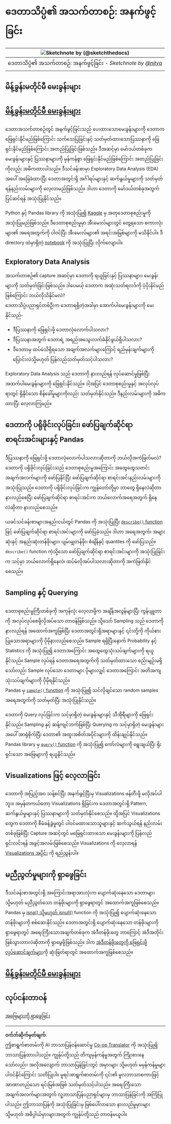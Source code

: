 <!--
CO_OP_TRANSLATOR_METADATA:
{
  "original_hash": "d92f57eb110dc7f765c05cbf0f837c77",
  "translation_date": "2025-08-30T18:24:36+00:00",
  "source_file": "4-Data-Science-Lifecycle/15-analyzing/README.md",
  "language_code": "my"
}
-->
# ဒေတာသိပ္ပံ၏ အသက်တာစဉ်: အနက်ဖွင့်ခြင်း

|![ Sketchnote by [(@sketchthedocs)](https://sketchthedocs.dev) ](../../sketchnotes/15-Analyzing.png)|
|:---:|
| ဒေတာသိပ္ပံ၏ အသက်တာစဉ်: အနက်ဖွင့်ခြင်း - _Sketchnote by [@nitya](https://twitter.com/nitya)_ |

## မိန့်ခွန်းမတိုင်မီ မေးခွန်းများ

## [မိန့်ခွန်းမတိုင်မီ မေးခွန်းများ](https://purple-hill-04aebfb03.1.azurestaticapps.net/quiz/28)

ဒေတာအသက်တာစဉ်တွင် အနက်ဖွင့်ခြင်းသည် ပေးထားသောမေးခွန်းများကို ဒေတာက ဖြေရှင်းနိုင်မည်ဖြစ်ကြောင်း သက်သေပြခြင်းနှင့် သတ်မှတ်ထားသောပြဿနာကို ဖြေရှင်းနိုင်မည်ဖြစ်ကြောင်း အတည်ပြုခြင်းဖြစ်သည်။ ဒီအဆင့်မှာ မော်ဒယ်တစ်ခုက မေးခွန်းများနှင့် ပြဿနာများကို မှန်ကန်စွာ ဖြေရှင်းနိုင်မည်ဖြစ်ကြောင်း အတည်ပြုခြင်းကိုလည်း အဓိကထားပါသည်။ ဒီသင်ခန်းစာမှာ Exploratory Data Analysis (EDA) အပေါ် အခြေခံထားပြီး ဒေတာအတွင်းရှိ အင်္ဂါရပ်များနှင့် ဆက်နွယ်မှုများကို သတ်မှတ်ရန်နည်းလမ်းများကို လေ့လာမည်ဖြစ်သည်။ ဒါဟာ ဒေတာကို မော်ဒယ်တစ်ခုအတွက် ပြင်ဆင်ရန် အသုံးပြုနိုင်သည်။

Python နှင့် Pandas library ကို အသုံးပြု၍ [Kaggle](https://www.kaggle.com/balaka18/email-spam-classification-dataset-csv/version/1) မှ အတုဒေတာစုစည်းမှုကို အသုံးပြုမည်ဖြစ်သည်။ ဒီဒေတာစုစည်းမှုမှာ အီးမေးလ်များတွင် တွေ့ရသော စကားလုံးများ၏ အရေအတွက်ကို ပါဝင်ပြီး အီးမေးလ်များ၏ အရင်းအမြစ်များကို မသိနိုင်ပါ။ ဒီ directory ထဲမှာရှိတဲ့ [notebook](notebook.ipynb) ကို အသုံးပြုပြီး လိုက်လျောပါ။

## Exploratory Data Analysis

အသက်တာစဉ်၏ capture အဆင့်မှာ ဒေတာကို ရယူခြင်းနှင့် ပြဿနာများ၊ မေးခွန်းများကို သတ်မှတ်ခြင်းဖြစ်သည်။ ဒါပေမယ့် ဒေတာက အဆုံးသတ်ရလဒ်ကို ပံ့ပိုးနိုင်မည်ဖြစ်ကြောင်း ဘယ်လိုသိနိုင်မလဲ?  
ဒေတာသိပ္ပံပညာရှင်တစ်ဦးက ဒေတာရရှိတဲ့အခါမှာ အောက်ပါမေးခွန်းများကို မေးနိုင်သည်-  
-   ဒီပြဿနာကို ဖြေရှင်းဖို့ ဒေတာလုံလောက်ပါသလား?  
-   ဒီပြဿနာအတွက် ဒေတာရဲ့ အရည်အသွေးလက်ခံနိုင်ဖွယ်ရှိပါသလား?  
-   ဒီဒေတာမှ ထပ်မံသိရှိရသော အချက်အလက်များကြောင့် ရည်မှန်းချက်များကို ပြောင်းလဲသို့မဟုတ် ပြန်လည်သတ်မှတ်သင့်ပါသလား?  

Exploratory Data Analysis သည် ဒေတာကို နားလည်ရန် လုပ်ဆောင်မှုဖြစ်ပြီး အထက်ပါမေးခွန်းများကို ဖြေရှင်းနိုင်သည်။ ဒါ့အပြင် ဒေတာစုစည်းမှုနှင့် အလုပ်လုပ်ရာတွင် ရှိနိုင်သော စိန်ခေါ်မှုများကိုလည်း သတ်မှတ်နိုင်သည်။ ဒီနည်းလမ်းများကို အဓိကထားပြီး လေ့လာကြမည်။

## ဒေတာကို ပရိုဖိုင်းလုပ်ခြင်း၊ ဖော်ပြချက်ဆိုင်ရာ စာရင်းအင်းများနှင့် Pandas
ဒီပြဿနာကို ဖြေရှင်းဖို့ ဒေတာလုံလောက်ပါသလားဆိုတာကို ဘယ်လိုအကဲဖြတ်မလဲ? ဒေတာကို ပရိုဖိုင်းလုပ်ခြင်းသည် ဒေတာစုစည်းမှုအကြောင်း အထွေထွေသတင်းအချက်အလက်များကို ဖော်ပြနိုင်ပြီး ဖော်ပြချက်ဆိုင်ရာ စာရင်းအင်းနည်းလမ်းများကို အသုံးပြုသည်။ ဒေတာကို ပရိုဖိုင်းလုပ်ခြင်းက ကျွန်တော်တို့မှာ ဘာတွေ ရှိနေလဲဆိုတာ နားလည်စေပြီး ဖော်ပြချက်ဆိုင်ရာ စာရင်းအင်းက ဘယ်လောက်အရေအတွက် ရှိနေလဲဆိုတာ နားလည်စေသည်။

ယခင်သင်ခန်းစာများအနည်းငယ်တွင် Pandas ကို အသုံးပြုပြီး [`describe()` function]( https://pandas.pydata.org/pandas-docs/stable/reference/api/pandas.DataFrame.describe.html) ဖြင့် ဖော်ပြချက်ဆိုင်ရာ စာရင်းအင်းများကို ဖော်ပြခဲ့သည်။ ဒါဟာ အရေအတွက်၊ အများဆုံးနှင့် အနည်းဆုံးတန်ဖိုးများ၊ ပျမ်းမျှတန်ဖိုး၊ စံချိန်နှင့် quantiles ကို ဖော်ပြသည်။ `describe()` function ကဲ့သို့သော ဖော်ပြချက်ဆိုင်ရာ စာရင်းအင်းများကို အသုံးပြုခြင်းက သင့်မှာ ဘယ်လောက်ရှိနေလဲ၊ ထပ်မံလိုအပ်ပါသလားဆိုတာကို အကဲဖြတ်နိုင်စေသည်။

## Sampling နှင့် Querying
ဒေတာစုစည်းမှုကြီးတစ်ခုကို အကုန်လုံး လေ့လာဖို့က အချိန်အလွန်များပြီး ကွန်ပျူတာကို အလုပ်လုပ်စေဖို့လိုအပ်သော တာဝန်ဖြစ်သည်။ သို့သော် Sampling သည် ဒေတာကို နားလည်ရန် အထောက်အကူဖြစ်ပြီး ဒေတာအတွင်းရှိအရာများနှင့် ၎င်းတို့ကို ကိုယ်စားပြုသောအရာများကို ပိုမိုနားလည်စေသည်။ Sample ရရှိပြီးနောက် Probability နှင့် Statistics ကို အသုံးပြု၍ ဒေတာအကြောင်း အထွေထွေသုံးသပ်ချက်များကို ရယူနိုင်သည်။ Sample လုပ်ရန် ဒေတာအရေအတွက်ကို သတ်မှတ်ထားသော စည်းမျဉ်းမရှိသော်လည်း Sample လုပ်သော ဒေတာများ ပိုများလျှင် ဒေတာအကြောင်း အတိအကျသုံးသပ်ချက်များကို ပိုမိုရနိုင်သည်။  
Pandas မှ [`sample()` function](https://pandas.pydata.org/pandas-docs/stable/reference/api/pandas.DataFrame.sample.html) ကို အသုံးပြု၍ သင်လိုချင်သော random samples အရေအတွက်ကို သတ်မှတ်ပြီး အသုံးပြုနိုင်သည်။

ဒေတာကို Query လုပ်ခြင်းက သင့်မှာရှိတဲ့ မေးခွန်းများနှင့် သီအိုရီများကို ဖြေရှင်းနိုင်သည်။ Sampling နှင့် ဆန့်ကျင်ဘက်ဖြစ်ပြီး Querying က သင့်မှာရှိတဲ့ မေးခွန်းများအပေါ် အာရုံစိုက်ပြီး ဒေတာ၏ အထူးအစိတ်အပိုင်းများကို ထိန်းချုပ်နိုင်သည်။  
Pandas library မှ [`query()` function](https://pandas.pydata.org/pandas-docs/stable/reference/api/pandas.DataFrame.query.html) ကို အသုံးပြု၍ ကော်လံများကို ရွေးချယ်ပြီး ရိုးရှင်းသော အဖြေများကို ရယူနိုင်သည်။

## Visualizations ဖြင့် လေ့လာခြင်း
ဒေတာကို အပြည့်အဝ သန့်စင်ပြီး အနက်ဖွင့်ပြီးမှ Visualizations ဖန်တီးဖို့ မလိုအပ်ပါဘူး။ အမှန်တကယ်တော့ Visualizations ရှိခြင်းက ဒေတာအတွင်းရှိ Pattern, ဆက်နွယ်မှုများနှင့် ပြဿနာများကို သတ်မှတ်နိုင်စေသည်။ ထို့အပြင် Visualizations တွေက ဒေတာကို စီမံခန့်ခွဲမှုတွင် ပါဝင်မထားသောသူများနှင့် ဆက်သွယ်ရန် နည်းလမ်းတစ်ခုဖြစ်ပြီး Capture အဆင့်တွင် မဖြေရှင်းထားသော မေးခွန်းများကို ပြန်လည်ရှင်းလင်းရန် အခွင့်အလမ်းဖြစ်စေသည်။ Visualizations ကို လေ့လာရန် [Visualizations အပိုင်း](../../../../../../../../../3-Data-Visualization) ကို ရည်ညွှန်းပါ။

## မညီညွတ်မှုများကို ရှာဖွေခြင်း
ဒီသင်ခန်းစာအတွင်းရှိ အကြောင်းအရာအားလုံးက ပျောက်ဆုံးနေသော ဒေတာများ သို့မဟုတ် မညီညွတ်သော တန်ဖိုးများကို ရှာဖွေရာတွင် အထောက်အကူဖြစ်စေသည်။ Pandas မှ [isna() သို့မဟုတ် isnull()](https://pandas.pydata.org/pandas-docs/stable/reference/api/pandas.isna.html) function ကို အသုံးပြု၍ ပျောက်ဆုံးနေသော တန်ဖိုးများကို စစ်ဆေးနိုင်သည်။ ဒေတာအတွင်းရှိ ပျောက်ဆုံးနေသော တန်ဖိုးများကို ရှာဖွေရာတွင် အရေးကြီးသောအချက်တစ်ခုက အဲဒီတန်ဖိုးတွေ ဘာကြောင့် အဲဒီအတိုင်းဖြစ်သွားတာလဲဆိုတာကို ရှာဖွေဖို့ဖြစ်သည်။ ဒါက [အဲဒီတန်ဖိုးတွေကို ဖြေရှင်းဖို့ လုပ်ဆောင်ချက်များ]( /2-Working-With-Data/08-data-preparation/notebook.ipynb)ကို ဆုံးဖြတ်ရာတွင် အထောက်အကူဖြစ်စေသည်။

## [မိန့်ခွန်းမတိုင်မီ မေးခွန်းများ](https://purple-hill-04aebfb03.1.azurestaticapps.net/quiz/27)

## လုပ်ငန်းတာဝန်

[အဖြေများကို ရှာဖွေခြင်း](assignment.md)

---

**ဝက်ဘ်ဆိုက်မှတ်ချက်**:  
ဤစာရွက်စာတမ်းကို AI ဘာသာပြန်ဝန်ဆောင်မှု [Co-op Translator](https://github.com/Azure/co-op-translator) ကို အသုံးပြု၍ ဘာသာပြန်ထားပါသည်။ ကျွန်ုပ်တို့သည် တိကျမှန်ကန်မှုအတွက် ကြိုးစားနေသော်လည်း၊ အလိုအလျောက် ဘာသာပြန်ခြင်းတွင် အမှားများ သို့မဟုတ် မမှန်ကန်မှုများ ပါဝင်နိုင်ကြောင်း သတိပြုပါ။ မူရင်းစာရွက်စာတမ်းကို ၎င်း၏ မူလဘာသာစကားဖြင့် အာဏာတည်သော ရင်းမြစ်အဖြစ် သတ်မှတ်သင့်ပါသည်။ အရေးကြီးသော အချက်အလက်များအတွက် လူ့ဘာသာပြန်ပညာရှင်များမှ ဘာသာပြန်ခြင်းကို အကြံပြုပါသည်။ ဤဘာသာပြန်ကို အသုံးပြုခြင်းမှ ဖြစ်ပေါ်လာသော နားလည်မှုမှားများ သို့မဟုတ် အဓိပ္ပါယ်မှားများအတွက် ကျွန်ုပ်တို့သည် တာဝန်မယူပါ။